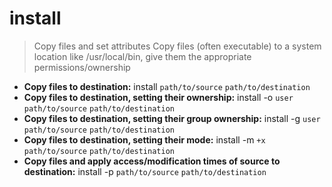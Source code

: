 # install
> Copy files and set attributes
> Copy files (often executable) to a system location like /usr/local/bin, give them the appropriate permissions/ownership
- **Copy files to destination:**
install `path/to/source` `path/to/destination`
- **Copy files to destination, setting their ownership:**
install -o `user` `path/to/source` `path/to/destination`
- **Copy files to destination, setting their group ownership:**
install -g `user` `path/to/source` `path/to/destination`
- **Copy files to destination, setting their mode:**
install -m `+x` `path/to/source` `path/to/destination`
- **Copy files and apply access/modification times of source to destination:**
install -p `path/to/source` `path/to/destination`
